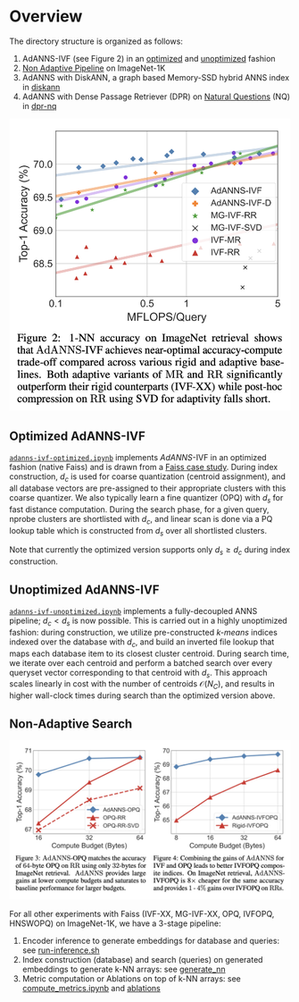 # Overview
The directory structure is organized as follows:
1. AdANNS-IVF (see Figure 2) in an [optimized](#optimized-adanns-ivf) and [unoptimized](#unoptimized-adanns-ivf) fashion
2. [Non Adaptive Pipeline](#non-adaptive-search) on ImageNet-1K
3. AdANNS with DiskANN, a graph based Memory-SSD hybrid ANNS index in [diskann](diskann/README.md)
4. AdANNS with Dense Passage Retriever (DPR) on [Natural Questions](https://ai.google.com/research/NaturalQuestions) (NQ) in [dpr-nq](dpr-nq/README.md)

<p align="center">
<img src="./../images/accuracy-compute.png" width="512"/>
</p>

## Optimized AdANNS-IVF
[`adanns-ivf-optimized.ipynb`](adanns-ivf-optimized.ipynb) implements _AdANNS_-IVF in an optimized fashion (native Faiss) and is drawn from a [Faiss case study](https://gist.github.com/mdouze/8c5ab227c0f7d9d7c15cf92a391dcbe5#file-demo_independent_ivf_dimension-ipynb). During index construction, $d_c$ is used for coarse quantization (centroid assignment), and all database vectors are pre-assigned to their appropriate clusters with this coarse quantizer. We also typically learn a fine quantizer (OPQ) with $d_s$ for fast distance computation. During the search phase, for a given query, nprobe clusters are shortlisted with $d_c$, and linear scan is done via a PQ lookup table which is constructed from $d_s$ over all shortlisted clusters.

Note that currently the optimized version supports only $d_s \ge d_c$ during index construction.

## Unoptimized AdANNS-IVF
[`adanns-ivf-unoptimized.ipynb`](adanns-ivf-unoptimized.ipynb) implements a fully-decoupled ANNS pipeline; $d_c < d_s$ is now possible. This is carried out in a highly unoptimized fashion: during construction, we utilize pre-constructed *k-means* indices indexed over the database with $d_c$, and build an inverted file lookup that maps each database item to its closest cluster centroid. During search time, we iterate over each centroid and perform a batched search over every queryset vector corresponding to that centroid with $d_s$. This approach scales linearly in cost with the number of centroids $\mathcal{O}(N_C)$, and results in higher wall-clock times during search than the optimized version above.

## Non-Adaptive Search
<p align="center">
<img src="./../images/adanns-opq.png" width="768"/>
</p>

For all other experiments with Faiss (IVF-XX, MG-IVF-XX, OPQ, IVFOPQ, HNSWOPQ) on ImageNet-1K, we have a 3-stage pipeline:
1. Encoder inference to generate embeddings for database and queries: see [run-inference.sh](../generate_embeddings/run-inference.sh)
2. Index construction (database) and search (queries) on generated embeddings to generate k-NN arrays: see [generate_nn](generate_nn/)
3. Metric computation or Ablations on top of k-NN arrays: see [compute_metrics.ipynb](compute_metrics.ipynb) and [ablations](ablations/)